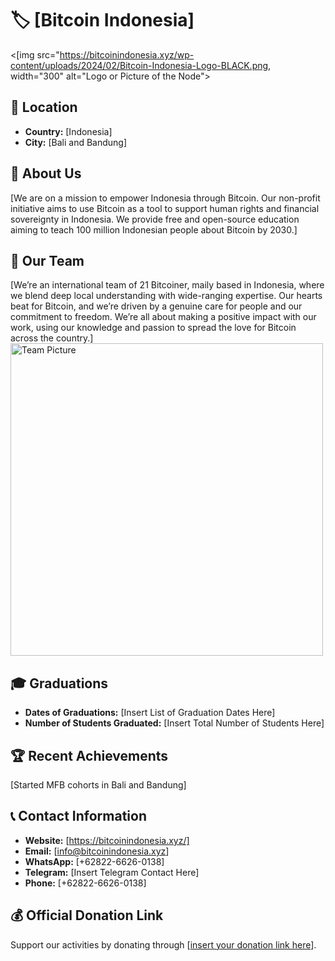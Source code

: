 # 🏷️ [Bitcoin Indonesia]
<[img src="https://bitcoinindonesia.xyz/wp-content/uploads/2024/02/Bitcoin-Indonesia-Logo-BLACK.png, width="300" alt="Logo or Picture of the Node"> <!-- 1 picture maximum -->

## 📍 Location
- **Country:** [Indonesia]
- **City:** [Bali and Bandung]

## 📖 About Us
[We are on a mission to empower Indonesia through Bitcoin. Our non-profit initiative aims to use Bitcoin as a tool to support human rights and financial sovereignty in Indonesia. We provide free and open-source education aiming to teach 100 million Indonesian people about Bitcoin by 2030.]

## 👥 Our Team
[We’re an international team of 21 Bitcoiner, maily based in Indonesia, where we blend deep local understanding with wide-ranging expertise. Our hearts beat for Bitcoin, and we’re driven by a genuine care for people and our commitment to freedom. We’re all about making a positive impact with our work, using our knowledge and passion to spread the love for Bitcoin across the country.]
<img src="[https://github.com/MyFirstBitcoin/Light-Node-Directory/blob/main/team_placeholder.png](https://x.com/btchousebali/status/1823638331915452620/photo/1)" width="500" alt="Team Picture"> <!-- 1 picture maximum -->

## 🎓 Graduations
- **Dates of Graduations:** [Insert List of Graduation Dates Here]
- **Number of Students Graduated:** [Insert Total Number of Students Here]

## 🏆 Recent Achievements
[Started MFB cohorts in Bali and Bandung]

## 📞 Contact Information
- **Website:** [https://bitcoinindonesia.xyz/]
- **Email:** [info@bitcoinindonesia.xyz]
- **WhatsApp:** [+62822-6626-0138]
- **Telegram:** [Insert Telegram Contact Here]
- **Phone:** [+62822-6626-0138]

## 💰 Official Donation Link
Support our activities by donating through [[insert your donation link here](https://geyser.fund/project/bitcoinhousebali)].
